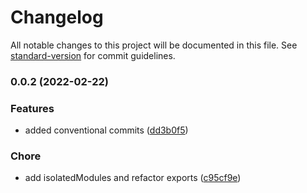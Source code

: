 # Changelog

All notable changes to this project will be documented in this file. See [standard-version](https://github.com/conventional-changelog/standard-version) for commit guidelines.

### 0.0.2 (2022-02-22)


### Features

* added conventional commits ([dd3b0f5](https://github.com/wuolah/wuolah-types/commits/dd3b0f55cad9cceff191f1787c6ad7e99070cb44))


### Chore

* add isolatedModules and refactor exports ([c95cf9e](https://github.com/wuolah/wuolah-types/commits/c95cf9e553ed9b9d472f9dde6c974c9da24539e8))

